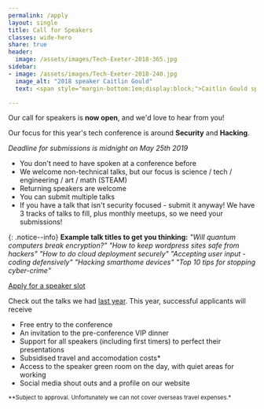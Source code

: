 ```yaml
---
permalink: /apply
layout: single
title: Call for Speakers
classes: wide-hero
share: true
header:
  image: /assets/images/Tech-Exeter-2018-365.jpg
sidebar:
- image: /assets/images/Tech-Exeter-2018-240.jpg
  image_alt: "2018 speaker Caitlin Gould"
  text: <span style="margin-bottom:1em;display:block;">Caitlin Gould speaking in 2018</span><a href="https://techexeter.typeform.com/to/Hm7Pyy" class="btn btn--primary btn--x-large">Apply Now</a>

---
```

Our call for speakers is **now open**, and we'd love to hear from you!

Our focus for this year's tech conference is around **Security** and **Hacking**.

*Deadline for submissions is midnight on May 25th 2019*

  * You don't need to have spoken at a conference before
  * We welcome non-technical talks, but our focus is science / tech / engineering / art / math (STEAM)
  * Returning speakers are welcome
  * You can submit multiple talks
  * If you have a talk that isn't security focused - submit it anyway! We have 3 tracks of talks to fill, plus monthly meetups, so we need your submissions!


{: .notice--info} 
**Example talk titles to get you thinking:**
 *"Will quantum computers break encryption?" "How to keep wordpress sites safe from hackers" "How to do cloud deployment securely" "Accepting user input - coding defensively" "Hacking smarthome devices" "Top 10 tips for stopping cyber-crime"*

<a href="https://techexeter.typeform.com/to/Hm7Pyy" class="btn btn--primary">Apply for a speaker slot</a> 


Check out the talks we had <a href="http://2018.conference.techexeter.uk/" target="_blank">last year</a>. This year, successful applicants will receive

  * Free entry to the conference
  * An invitation to the pre-conference VIP dinner
  * Support for all speakers (including first timers) to perfect their presentations
  * Subsidised travel and accomodation costs*
  * Access to the speaker green room on the day, with quiet areas for working
  * Social media shout outs and a profile on our website

<small>**Subject to approval. Unfortunately we can not cover overseas travel expenses.*</small>
  